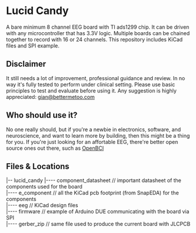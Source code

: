 # Lucid Candy
A bare minimum 8 channel EEG board with TI ads1299 chip. It can be driven with any microcontroller that has 3.3V logic. Multiple boards can be chained together to record with 16 or 24 channels. This repository includes KiCad files and SPI example.

## Disclaimer
It still needs a lot of improvement, professional guidance and review. In no way it's fully tested to perform under clinical setting. Please use basic principles to test and evaluate before using it. Any suggestion is highly appreciated: gian@bettermetoo.com

## Who should use it?
No one really should, but if you're a newbie in electronics, software, and neuroscience, and want to learn more by building, then this might be a thing for you. If you're just looking for an affortable EEG, there're better open source ones out there, such as [OpenBCI](https://openbci.com/)

## Files & Locations
|-- lucid_candy
|---- component_datasheet // important datasheet of the components used for the board  
|---- e_component         // all the KiCad pcb footprint (from SnapEDA) for the components  
|---- eeg                 // KiCad design files  
|---- firmware            // example of Arduino DUE communicating with the board via SPI  
|---- gerber_zip          // same file used to produce the current board with JLCPCB  
